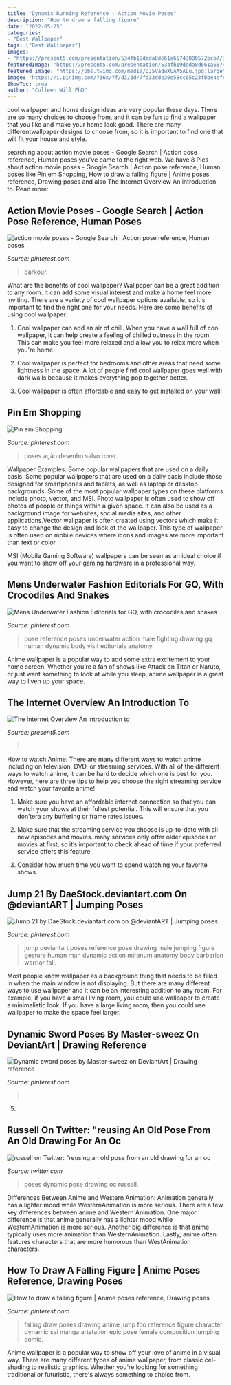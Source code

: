 ```yaml
---
title: "Dynamic Running Reference - Action Movie Poses"
description: "How to draw a falling figure"
date: "2022-05-25"
categories:
- "Best Wallpaper"
tags: ["Best Wallpaper"]
images:
- "https://present5.com/presentation/534fb19deda8d661a65743880572bcb7/image-13.jpg"
featuredImage: "https://present5.com/presentation/534fb19deda8d661a65743880572bcb7/image-13.jpg"
featured_image: "https://pbs.twimg.com/media/DJ5VadwXUAA5ALu.jpg:large"
image: "https://i.pinimg.com/736x/7f/d3/3d/7fd33dde30e58cc65c23fbbe4efed9fc--falling-pose-how-draw.jpg"
ShowToc: true
author: "Colleen Will PhD"
---
```



cool wallpaper and home design ideas are very popular these days. There are so many choices to choose from, and it can be fun to find a wallpaper that you like and make your home look good. There are many differentwallpaper designs to choose from, so it is important to find one that will fit your house and style.

	

		
searching about action movie poses - Google Search | Action pose reference, Human poses you've came to the right web. We have 8 Pics about action movie poses - Google Search | Action pose reference, Human poses like Pin em Shopping, How to draw a falling figure | Anime poses reference, Drawing poses and also The Internet Overview An introduction to. Read more:
		
    
## Action Movie Poses - Google Search | Action Pose Reference, Human Poses

<img loading=lazy src="https://i.pinimg.com/originals/96/f1/a0/96f1a0b2f5f39330585cf83eee12751f.jpg" onerror="this.onerror=null;this.src='https://tse1.mm.bing.net/th?id=OIP.wA0q2aeNq-gc6wimplWGLgAAAA&amp;pid=15.1';" alt="action movie poses - Google Search | Action pose reference, Human poses">

_Source: pinterest.com_

>parkour. 

	

What are the benefits of cool wallpaper?
Wallpaper can be a great addition to any room. It can add some visual interest and make a home feel more inviting. There are a variety of cool wallpaper options available, so it's important to find the right one for your needs. Here are some benefits of using cool wallpaper: 
1. Cool wallpaper can add an air of chill. When you have a wall full of cool wallpaper, it can help create a feeling of chilled outness in the room. This can make you feel more relaxed and allow you to relax more when you're home. 

2. Cool wallpaper is perfect for bedrooms and other areas that need some lightness in the space. A lot of people find cool wallpaper goes well with dark walls because it makes everything pop together better. 

3. Cool wallpaper is often affordable and easy to get installed on your wall!

    
## Pin Em Shopping

<img loading=lazy src="https://i.pinimg.com/originals/0d/65/03/0d65033d4993079f025871654ab9dc51.jpg" onerror="this.onerror=null;this.src='https://tse4.mm.bing.net/th?id=OIP.LLXspIDcPKMkCW-D41GKQQHaHa&amp;pid=15.1';" alt="Pin em Shopping">

_Source: pinterest.com_

>poses ação desenho salvo rover. 

	

Wallpaper Examples: Some popular wallpapers that are used on a daily basis.
Some popular wallpapers that are used on a daily basis include those designed for smartphones and tablets, as well as laptop or desktop backgrounds. Some of the most popular wallpaper types on these platforms include photo, vector, and MSI. 
Photo wallpaper is often used to show off photos of people or things within a given space. It can also be used as a background image for websites, social media sites, and other applications.Vector wallpaper is often created using vectors which make it easy to change the design and look of the wallpaper. This type of wallpaper is often used on mobile devices where icons and images are more important than text or color. 

MSI (Mobile Gaming Software) wallpapers can be seen as an ideal choice if you want to show off your gaming hardware in a professional way.

    
## Mens Underwater Fashion Editorials For GQ, With Crocodiles And Snakes

<img loading=lazy src="https://i.pinimg.com/736x/fc/78/7d/fc787de9e930e033223f06e0b3010d54.jpg" onerror="this.onerror=null;this.src='https://tse4.mm.bing.net/th?id=OIP.lOdfSYddxfN7WsWA-qHocgHaKR&amp;pid=15.1';" alt="Mens Underwater Fashion Editorials for GQ, with crocodiles and snakes">

_Source: pinterest.com_

>pose reference poses underwater action male fighting drawing gq human dynamic body visit editorials anatomy. 

	

Anime wallpaper is a popular way to add some extra excitement to your home screen. Whether you’re a fan of shows like Attack on Titan or Naruto, or just want something to look at while you sleep, anime wallpaper is a great way to liven up your space.

    
## The Internet Overview An Introduction To

<img loading=lazy src="https://present5.com/presentation/534fb19deda8d661a65743880572bcb7/image-13.jpg" onerror="this.onerror=null;this.src='https://tse1.mm.bing.net/th?id=OIP.30s5z4BPxh4ymNwx3m_VvgHaFj&amp;pid=15.1';" alt="The Internet Overview An introduction to">

_Source: present5.com_

>. 

	

How to watch Anime: There are many different ways to watch anime including on television, DVD, or streaming services.
With all of the different ways to watch anime, it can be hard to decide which one is best for you. However, here are three tips to help you choose the right streaming service and watch your favorite anime!
1. Make sure you have an affordable internet connection so that you can watch your shows at their fullest potential. This will ensure that you don’tera any buffering or frame rates issues.

2. Make sure that the streaming service you choose is up-to-date with all new episodes and movies. many services only offer older episodes or movies at first, so it’s important to check ahead of time if your preferred service offers this feature.

3. Consider how much time you want to spend watching your favorite shows.

    
## Jump 21 By DaeStock.deviantart.com On @deviantART | Jumping Poses

<img loading=lazy src="https://i.pinimg.com/originals/aa/a7/cc/aaa7ccdbdc3be29f0805419cc3d7db82.jpg" onerror="this.onerror=null;this.src='https://tse3.mm.bing.net/th?id=OIP.ssZUHuEpw5KQaxZRNd7u9wHaLH&amp;pid=15.1';" alt="Jump 21 by DaeStock.deviantart.com on @deviantART | Jumping poses">

_Source: pinterest.com_

>jump deviantart poses reference pose drawing male jumping figure gesture human man dynamic action mjranum anatomy body barbarian warrior fall. 

	

Most people know wallpaper as a background thing that needs to be filled in when the main window is not displaying. But there are many different ways to use wallpaper and it can be an interesting addition to any room. For example, if you have a small living room, you could use wallpaper to create a minimalistic look. If you have a large living room, then you could use wallpaper to make the space feel larger.

    
## Dynamic Sword Poses By Master-sweez On DeviantArt | Drawing Reference

<img loading=lazy src="https://i.pinimg.com/736x/5f/f7/5c/5ff75c73d4bd43b06cb6e961cbc85f62.jpg" onerror="this.onerror=null;this.src='https://tse2.mm.bing.net/th?id=OIP.lm-1tLsmzOy52MDEHdlRsAHaTM&amp;pid=15.1';" alt="Dynamic sword poses by Master-sweez on DeviantArt | Drawing reference">

_Source: pinterest.com_

>. 

	

5.

    
## Russell On Twitter: &quot;reusing An Old Pose From An Old Drawing For An Oc

<img loading=lazy src="https://pbs.twimg.com/media/DJ5VadwXUAA5ALu.jpg:large" onerror="this.onerror=null;this.src='https://tse4.mm.bing.net/th?id=OIP.aNA4t48jwMbRYU9g6R6m4wHaHU&amp;pid=15.1';" alt="russell on Twitter: &quot;reusing an old pose from an old drawing for an oc">

_Source: twitter.com_

>poses dynamic pose drawing oc russell. 

	

Differences Between Anime and Western Animation: Animation generally has a lighter mood while WesternAnimation is more serious.
There are a few key differences between anime and Western Animation. One major difference is that anime generally has a lighter mood while WesternAnimation is more serious. Another big difference is that anime typically uses more animation than WesternAnimation. Lastly, anime often features characters that are more humorous than WestAnimation characters.

    
## How To Draw A Falling Figure | Anime Poses Reference, Drawing Poses

<img loading=lazy src="https://i.pinimg.com/736x/7f/d3/3d/7fd33dde30e58cc65c23fbbe4efed9fc--falling-pose-how-draw.jpg" onerror="this.onerror=null;this.src='https://tse3.mm.bing.net/th?id=OIP.gf2Fb4y7GHcNVXPSqjgZygHaNb&amp;pid=15.1';" alt="How to draw a falling figure | Anime poses reference, Drawing poses">

_Source: pinterest.com_

>falling draw poses drawing anime jump foo reference figure character dynamic sai manga artstation epic pose female composition jumping comic. 

	

Anime wallpaper is a popular way to show off your love of anime in a visual way. There are many different types of anime wallpaper, from classic cel-shading to realistic graphics. Whether you're looking for something traditional or futuristic, there's always something to choice from.

